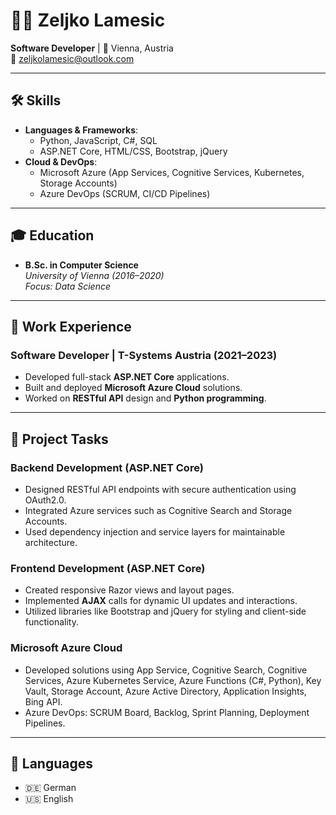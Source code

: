 
# 👨‍💻 Zeljko Lamesic

**Software Developer** | 📍 Vienna, Austria  
📧 [zeljkolamesic@outlook.com](mailto:zeljkolamesic@outlook.com)

---

## 🛠️ Skills

- **Languages & Frameworks**:  
  - Python, JavaScript, C#, SQL  
  - ASP.NET Core, HTML/CSS, Bootstrap, jQuery  
- **Cloud & DevOps**:  
  - Microsoft Azure (App Services, Cognitive Services, Kubernetes, Storage Accounts)  
  - Azure DevOps (SCRUM, CI/CD Pipelines)  

---

## 🎓 Education

- **B.Sc. in Computer Science**  
  *University of Vienna (2016–2020)*  
  *Focus: Data Science*

---

## 💼 Work Experience

### Software Developer | T-Systems Austria (2021–2023)  
- Developed full-stack **ASP.NET Core** applications.  
- Built and deployed **Microsoft Azure Cloud** solutions.  
- Worked on **RESTful API** design and **Python programming**.

---

## 🔧 Project Tasks

### Backend Development (ASP.NET Core)
- Designed RESTful API endpoints with secure authentication using OAuth2.0.  
- Integrated Azure services such as Cognitive Search and Storage Accounts.  
- Used dependency injection and service layers for maintainable architecture.  

### Frontend Development (ASP.NET Core)
- Created responsive Razor views and layout pages.  
- Implemented **AJAX** calls for dynamic UI updates and interactions.  
- Utilized libraries like Bootstrap and jQuery for styling and client-side functionality.

### Microsoft Azure Cloud
- Developed solutions using App Service, Cognitive Search, Cognitive Services, Azure Kubernetes Service,
Azure Functions (C#, Python), Key Vault, Storage Account, Azure Active Directory, Application Insights, Bing
API.
- Azure DevOps: SCRUM Board, Backlog, Sprint Planning, Deployment Pipelines.

---

## 🌟 Languages
- 🇩🇪 German  
- 🇺🇸 English
